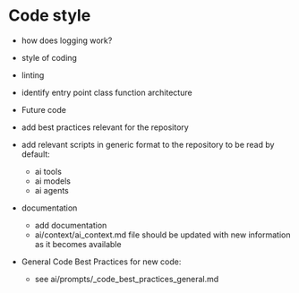 # Code style
- how does logging work?
- style of coding
- linting
- identify entry point class function architecture
- Future code
- add best practices relevant for the repository
- add relevant scripts in generic format to the repository to be read by default:
  - ai tools
  - ai models
  - ai agents
- documentation
  - add documentation
  - ai/context/ai_context.md file should be updated with new information as it becomes available


- General Code Best Practices for new code:
  - see ai/prompts/_code_best_practices_general.md

